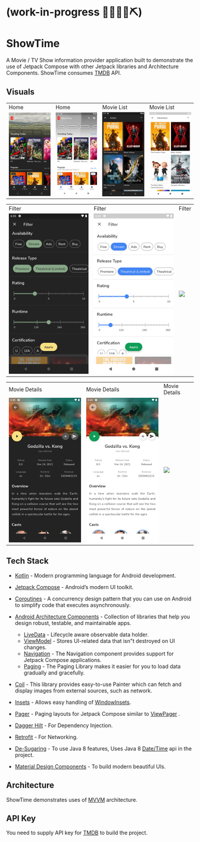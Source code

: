 # (work-in-progress 👷🔧️👷‍♀️⛏)

# ShowTime

A Movie / TV Show information provider application built to demonstrate the use of Jetpack Compose
with other Jetpack libraries and Architecture Components. ShowTime
consumes [TMDB](https://www.themoviedb.org/documentation/api) API.

## Visuals

<table>
  <tr>
    <td>Home</td>
    <td>Home</td>
    <td>Movie List</td>
    <td>Movie List</td>
  </tr>
  <tr>
    <td><img src="screenshots/home_1_dark.png" width=270></td>
    <td><img src="screenshots/home_1_light.png" width=270></td>
    <td><img src="screenshots/list_1_dark.png" width=270></td>
    <td><img src="screenshots/list_1_light.png" width=270></td>
  </tr>
 </table>

<table>
  <tr>
    <td>Filter</td>
    <td>Filter</td>
    <td>Filter</td>
  </tr>
  <tr>
    <td><img src="screenshots/filter_dark.png" width=270></td>
    <td><img src="screenshots/filter_light.png" width=270></td>
    <td><img src="screenshots/filter.gif" width=270></td>
  </tr>
</table>

<table>
  <tr>
    <td>Movie Details</td>
    <td>Movie Details</td>
    <td>Movie Details</td>
  </tr>
  <tr>
    <td><img src="screenshots/movie_details_1_dark.png" width=270></td>
    <td><img src="screenshots/movie_details_1_light.png" width=270></td>
    <td><img src="screenshots/movie_details_dark.gif" width=270></td>
  </tr>
</table>

## Tech Stack

- [Kotlin](https://kotlinlang.org/) - Modern programming language for Android development.
- [Jetpack Compose](https://developer.android.com/jetpack/compose) - Android’s modern UI toolkit.
- [Coroutines](https://kotlinlang.org/docs/reference/coroutines-overview.html) - A concurrency
  design pattern that you can use on Android to simplify code that executes asynchronously.
- [Android Architecture Components](https://developer.android.com/topic/libraries/architecture) -
  Collection of libraries that help you design robust, testable, and maintainable apps.
    - [LiveData](https://developer.android.com/topic/libraries/architecture/livedata) - Lifecycle
      aware observable data holder.
    - [ViewModel](https://developer.android.com/topic/libraries/architecture/viewmodel) - Stores
      UI-related data that isn"t destroyed on UI changes.
    - [Navigation](https://developer.android.com/jetpack/compose/navigation) - The Navigation
      component provides support for Jetpack Compose applications.
    - [Paging](https://developer.android.com/jetpack/androidx/releases/paging) - The Paging Library
      makes it easier for you to load data gradually and gracefully.

- [Coil](https://coil-kt.github.io/coil/compose/) - This library provides easy-to-use Painter which
  can fetch and display images from external sources, such as network.
- [Insets](https://google.github.io/accompanist/insets/) - Allows easy handling
  of [WindowInsets](https://developer.android.com/reference/android/view/WindowInsets.html).
- [Pager](https://google.github.io/accompanist/pager/) - Paging layouts for Jetpack Compose similar
  to [ViewPager](https://developer.android.com/reference/kotlin/androidx/viewpager/widget/ViewPager)
  .
- [Dagger Hilt](https://developer.android.com/training/dependency-injection/hilt-android) - For
  Dependency Injection.
- [Retrofit](https://square.github.io/retrofit/) - For Networking.
- [De-Sugaring](https://developer.android.com/studio/write/java8-support) - To use Java 8 features,
  Uses Java 8 [Date/Time](https://www.baeldung.com/java-8-date-time-intro) api in the project.
- [Material Design Components](https://material.io/develop/android) - To build modern beautiful UIs.

## Architecture

ShowTime demonstrates uses of [MVVM](https://developer.android.com/jetpack/docs/guide#recommended-app-arch) architecture.

## API Key

You need to supply API key for [TMDB](https://www.themoviedb.org/documentation/api) to build the project.